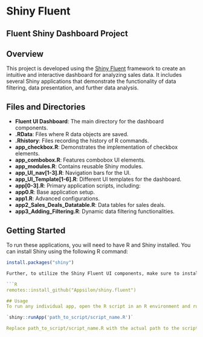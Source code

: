 # Shiny Fluent

## Fluent Shiny Dashboard Project

## Overview
This project is developed using the [Shiny Fluent](https://appsilon.github.io/shiny.fluent/articles/shiny-fluent.html) framework to create an intuitive and interactive dashboard for analyzing sales data. It includes several Shiny applications that demonstrate the functionality of data filtering, data presentation, and further data analysis.

## Files and Directories
- **Fluent UI Dashboard**: The main directory for the dashboard components.
- **.RData**: Files where R data objects are saved.
- **.Rhistory**: Files recording the history of R commands.
- **app_checkbox.R**: Demonstrates the implementation of checkbox elements.
- **app_combobox.R**: Features combobox UI elements.
- **app_modules.R**: Contains reusable Shiny modules.
- **app_UI_nav[1-3].R**: Navigation bars for the UI.
- **app_UI_Template[1-6].R**: Different UI templates for the dashboard.
- **app[0-3].R**: Primary application scripts, including:
- **app0.R**: Base application setup.
- **app1.R**: Advanced configurations.
- **app2_Sales_Deals_Datatable.R**: Data tables for sales deals.
- **app3_Adding_Filtering.R**: Dynamic data filtering functionalities.


## Getting Started
To run these applications, you will need to have R and Shiny installed. You can install Shiny using the following R command:

```R
install.packages("shiny")

Further, to utilize the Shiny Fluent UI components, make sure to install the Shiny Fluent package with:

```R
remotes::install_github("Appsilon/shiny.fluent")

## Usage
To run any individual app, open the R script in an R environment and run:

`shiny::runApp('path_to_script/script_name.R')`

Replace path_to_script/script_name.R with the actual path to the script you want to run.
